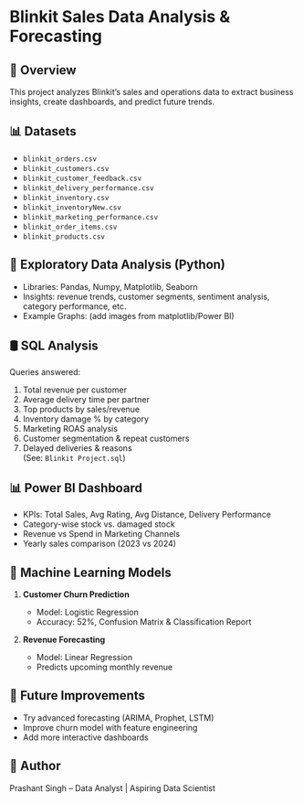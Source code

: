 # Blinkit Sales Data Analysis & Forecasting

## 📌 Overview
This project analyzes Blinkit’s sales and operations data to extract business insights, create dashboards, and predict future trends.

## 📊 Datasets
- `blinkit_orders.csv`
- `blinkit_customers.csv`
- `blinkit_customer_feedback.csv`
- `blinkit_delivery_performance.csv`
- `blinkit_inventory.csv`
- `blinkit_inventoryNew.csv`
- `blinkit_marketing_performance.csv`
- `blinkit_order_items.csv`
- `blinkit_products.csv`

## 🔎 Exploratory Data Analysis (Python)
- Libraries: Pandas, Numpy, Matplotlib, Seaborn
- Insights: revenue trends, customer segments, sentiment analysis, category performance, etc.
- Example Graphs: (add images from matplotlib/Power BI)

## 🛢 SQL Analysis
Queries answered:
1. Total revenue per customer  
2. Average delivery time per partner  
3. Top products by sales/revenue  
4. Inventory damage % by category  
5. Marketing ROAS analysis  
6. Customer segmentation & repeat customers  
7. Delayed deliveries & reasons  
(See: `Blinkit Project.sql`)

## 📊 Power BI Dashboard
- KPIs: Total Sales, Avg Rating, Avg Distance, Delivery Performance  
- Category-wise stock vs. damaged stock  
- Revenue vs Spend in Marketing Channels  
- Yearly sales comparison (2023 vs 2024)  



## 🤖 Machine Learning Models
1. **Customer Churn Prediction**
   - Model: Logistic Regression  
   - Accuracy: 52%, Confusion Matrix & Classification Report  

2. **Revenue Forecasting**
   - Model: Linear Regression  
   - Predicts upcoming monthly revenue  
    

## 🚀 Future Improvements
- Try advanced forecasting (ARIMA, Prophet, LSTM)  
- Improve churn model with feature engineering  
- Add more interactive dashboards  

## 📝 Author
Prashant Singh – Data Analyst | Aspiring Data Scientist
